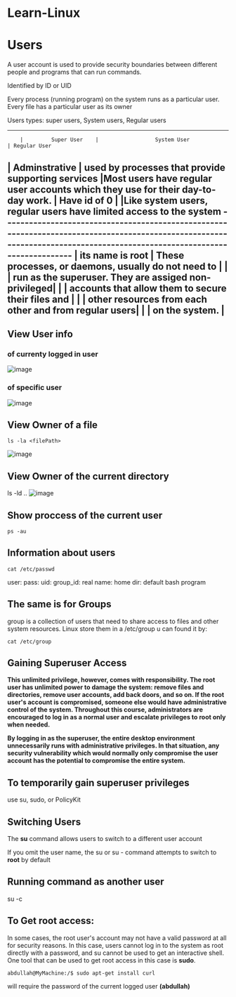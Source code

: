 # Learn-Linux

# Users
A user account is used to provide security boundaries between different people and programs that
can run commands.

Identified by ID or UID

Every process (running program) on the
system runs as a particular user. Every file has a particular user as its owner

Users types:
super users, 
            System users,
                         Regular users
                         
------------------------------------------------------------------------------------------------------------------------------------------------------------------------
        |         Super User    |                  System User                          | Regular User

|  Adminstrative        | used by processes that provide supporting services    |Most users have regular user accounts which they use for their day-to-day work.         |   Have id of 0        |                                                       |Like system users, regular users have limited access to the system
-------------------------------------------------------------------------------------------------------------------------------------------------------------------------         |  its name is root     | These processes, or daemons, usually do not need to   |
        |                       |  run as the superuser. They are assiged non-privileged|
        |                       | accounts that allow them to secure their files and    |
        |                       | other resources from each other and from regular users|
        |                       |  on the system.                                       |    
-------------------------------------------------------------------------------------------------------------------------------------------------------------------------


## View User info
### of currenty logged in user
![image](https://user-images.githubusercontent.com/51336081/187587322-e0ee38e8-5582-4712-a0e7-736372f773ae.png)

### of specific user
![image](https://user-images.githubusercontent.com/51336081/187587398-c552ee26-c6bb-432f-9e35-ba7352b9292c.png)

## View Owner of a file
```
ls -la <filePath>
```
![image](https://user-images.githubusercontent.com/51336081/187587593-8dbdef5f-2fee-4c3b-8bff-709dfc9824df.png)

## View Owner of the current directory
ls -ld ..
![image](https://user-images.githubusercontent.com/51336081/187588013-faa54980-acbf-4b13-b0fa-ce75f781476a.png)

## Show proccess of the current user
```
ps -au
```
## Information about users
```
cat /etc/passwd
```
user: pass: uid: group_id: real name: home dir: default bash program 

## The same is for Groups
group is a collection of users that need to share access to files and other system resources.
Linux store them in a /etc/group
u can found it by:
```
cat /etc/group
```
## Gaining Superuser Access
**This unlimited privilege, however, comes with responsibility. The root user has unlimited power to
damage the system: remove files and directories, remove user accounts, add back doors, and so
on. If the root user's account is compromised, someone else would have administrative control of
the system. Throughout this course, administrators are encouraged to log in as a normal user and
escalate privileges to root only when needed.**

**By logging in as the superuser, the entire desktop environment unnecessarily runs
with administrative privileges. In that situation, any security vulnerability which would
normally only compromise the user account has the potential to compromise the
entire system.**

## To temporarily gain superuser privileges
use su, sudo, or PolicyKit

## Switching Users
The **su** command allows users to switch to a different user account

If you omit the user name, the su or su - command attempts to switch to **root** by default

## Running command as another user
su -c

## To Get root access:
In some cases, the root user's account may not have a valid password at all for security reasons.
In this case, users cannot log in to the system as root directly with a password, and su cannot be
used to get an interactive shell. One tool that can be used to get root access in this case is **sudo**.

```
abdullah@MyMachine:/$ sudo apt-get install curl
```
will require the password of the current logged user **(abdullah)**
